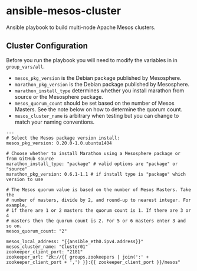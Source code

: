 # ansible-mesos-cluster

Ansible playbook to build multi-node Apache Mesos clusters.


## Cluster Configuration
Before you run the playbook you will need to modify the variables in in `group_vars/all`.

* `mesos_pkg_version` is the Debian package published by Mesosphere.
* `marathon_pkg_version` is the Debian package published by Mesosphere.
* `marathon_install_type` determines whether you install marathon from source or the Mesosphere package.
* `mesos_quorum_count` should be set based on the number of Mesos Masters. See the note below on how to determine the quorum count.
* `mesos_cluster_name` is arbitrary when testing but you can change to match your naming conventions.

```
---
# Select the Mesos package version install:
mesos_pkg_version: 0.20.0-1.0.ubuntu1404

# Choose whether to install Marathon using a Mesosphere package or from GitHub source
marathon_install_type: "package" # valid options are "package" or "source"
marathon_pkg_version: 0.6.1-1.1 # if install type is "package" which version to use

# The Mesos quorum value is based on the number of Mesos Masters. Take the
# number of masters, divide by 2, and round-up to nearest integer. For example,
# if there are 1 or 2 masters the quorum count is 1. If there are 3 or 4
# masters then the quorum count is 2. For 5 or 6 masters enter 3 and so on.
mesos_quorum_count: "2"

mesos_local_address: "{{ansible_eth0.ipv4.address}}"
mesos_cluster_name: "Cluster01"
zookeeper_client_port: "2181"
zookeeper_url: "zk://{{ groups.zookeepers | join(':' + zookeeper_client_port + ',') }}:{{ zookeeper_client_port }}/mesos"
```
